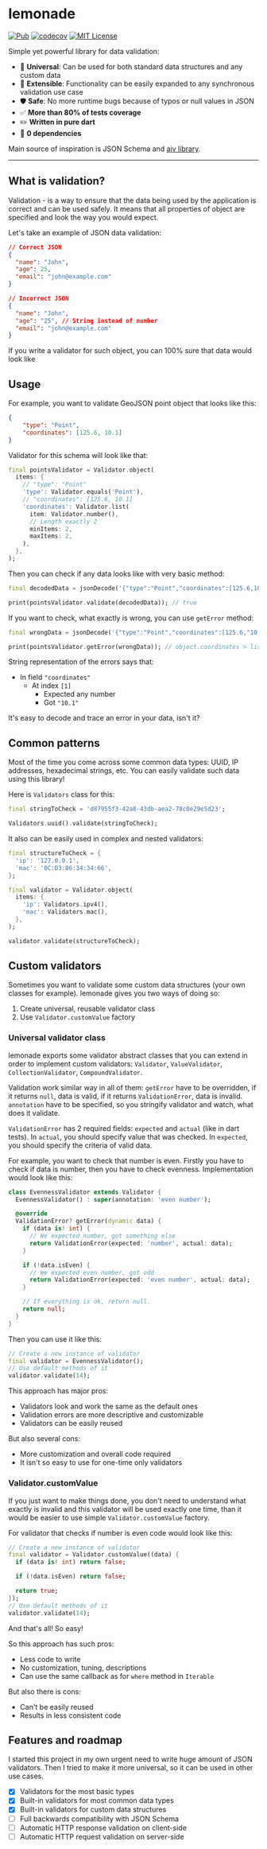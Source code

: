 # lemonade

[![Pub](https://img.shields.io/pub/v/lemonade.svg)](https://pub.dev/packages/lemonade)
[![codecov](https://codecov.io/gh/uSlashVlad/lemonade/branch/main/graph/badge.svg?token=3N68H7WOFF)](https://codecov.io/gh/uSlashVlad/lemonade)
[![MIT License](https://img.shields.io/badge/license-MIT-blue.svg)](https://opensource.org/licenses/MIT)

Simple yet powerful library for data validation:
- 🔧 **Universal**: Can be used for both standard data structures and any custom data
- 🧩 **Extensible**: Functionality can be easily expanded to any synchronous validation use case
- 🛡️ **Safe**: No more runtime bugs because of typos or null values in JSON
- ✅ **More than 80% of tests coverage**
- ✏️ **Written in pure dart**
- 🎈 **0 dependencies**

Main source of inspiration is JSON Schema and [ajv library](https://www.npmjs.com/package/ajv).

---

## What is validation?

Validation - is a way to ensure that the data being used by the application is correct and can be used safely.
It means that all properties of object are specified and look the way you would expect.

Let's take an example of JSON data validation:

```json
// Correct JSON
{
  "name": "John",
  "age": 25,
  "email": "john@example.com"
}
```

```json
// Incorrect JSON
{
  "name": "John",
  "age": "25", // String instead of number
  "email": "john@example.com"
}
```

If you write a validator for such object, you can 100% sure that data would look like 

## Usage

For example, you want to validate GeoJSON point object that looks like this:

```json
{
    "type": "Point",
    "coordinates": [125.6, 10.1]
}
```

Validator for this schema will look like that:

```dart
final pointsValidator = Validator.object(
  items: {
    // "type": "Point"
    'type': Validator.equals('Point'),
    // "coordinates": [125.6, 10.1]
    'coordinates': Validator.list(
      item: Validator.number(),
      // Length exactly 2
      minItems: 2,
      maxItems: 2,
    ),
  },
);
```

Then you can check if any data looks like with very basic method:

```dart
final decodedData = jsonDecode('{"type":"Point","coordinates":[125.6,10.1]}');

print(pointsValidator.validate(decodedData)); // true
```

If you want to check, what exactly is wrong, you can use `getError` method:

```dart
final wrongData = jsonDecode('{"type":"Point","coordinates":[125.6,"10.1"]}');

print(pointsValidator.getError(wrongData)); // object.coordinates > list<number>[1] > expected(number).got(10.1)
```

String representation of the errors says that:

- In field `"coordinates"`
  - At index `[1]`
    - Expected any number
    - Got `"10.1"`

It's easy to decode and trace an error in your data, isn't it?

## Common patterns

Most of the time you come across some common data types: UUID, IP addresses, hexadecimal strings, etc.
You can easily validate such data using this library!

Here is `Validators` class for this:

```dart
final stringToCheck = 'd87955f3-42a8-43db-aea2-78c0e29e5d23';

Validators.uuid().validate(stringToCheck);
```

It also can be easily used in complex and nested validators:

```dart
final structureToCheck = {
  'ip': '127.0.0.1',
  'mac': '0C:D3:86:34:34:66',
};

final validator = Validator.object(
  items: {
    'ip': Validators.ipv4(),
    'mac': Validators.mac(),
  },
);

validator.validate(structureToCheck);
```

## Custom validators

Sometimes you want to validate some custom data structures (your own classes for example).
lemonade gives you two ways of doing so:

1. Create universal, reusable validator class
2. Use `Validator.customValue` factory

### Universal validator class

lemonade exports some validator abstract classes that you can extend in order to implement custom validators:
`Validator`, `ValueValidator`, `CollectionValidator`, `CompoundValidator`.

Validation work similar way in all of them:
`getError` have to be overridden,
if it returns `null`, data is valid,
if it returns `ValidationError`, data is invalid.
`annotation` have to be specified, so you stringify validator and watch, what does it validate.

`ValidationError` has 2 required fields: `expected` and `actual` (like in dart tests).
In `actual`, you should specify value that was checked.
In `expected`, you should specify the criteria of valid data.

For example, you want to check that number is even.
Firstly you have to check if data is number, then you have to check evenness.
Implementation would look like this:

```dart
class EvennessValidator extends Validator {
  EvennessValidator() : super(annotation: 'even number');

  @override
  ValidationError? getError(dynamic data) {
    if (data is! int) {
      // We expected number, got something else
      return ValidationError(expected: 'number', actual: data);
    }

    if (!data.isEven) {
      // We expected even number, got odd
      return ValidationError(expected: 'even number', actual: data);
    }

    // If everything is ok, return null.
    return null;
  }
}
```

Then you can use it like this:

```dart
// Create a new instance of validator
final validator = EvennessValidator();
// Use default methods of it
validator.validate(14);
```

This approach has major pros:

- Validators look and work the same as the default ones
- Validation errors are more descriptive and customizable
- Validators can be easily reused

But also several cons:

- More customization and overall code required
- It isn't so easy to use for one-time only validators

### Validator.customValue

If you just want to make things done,
you don't need to understand what exactly is invalid
and this validator will be used exactly one time,
than it would be easier to use simple `Validator.customValue` factory.

For validator that checks if number is even code would look like this:

```dart
// Create a new instance of validator
final validator = Validator.customValue((data) {
  if (data is! int) return false;

  if (!data.isEven) return false;

  return true;
});
// Use default methods of it
validator.validate(14);
```

And that's all! So easy!

So this approach has such pros:

- Less code to write
- No customization, tuning, descriptions
- Can use the same callback as for `where` method in `Iterable`

But also there is cons:

- Can't be easily reused
- Results in less consistent code

[//]: # (TODO: Add info about mappers)

## Features and roadmap

I started this project in my own urgent need to write huge amount of JSON validators.
Then I tried to make it more universal, so it can be used in other use cases.

- [x] Validators for the most basic types
- [x] Built-in validators for most common data types
- [x] Built-in validators for custom data structures
- [ ] Full backwards compatibility with JSON Schema
- [ ] Automatic HTTP response validation on client-side
- [ ] Automatic HTTP request validation on server-side
